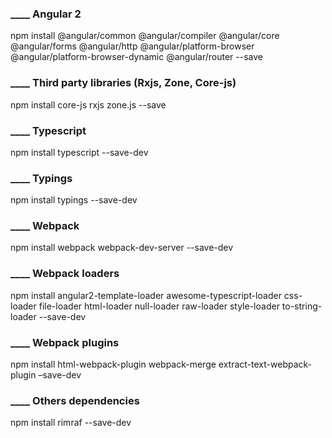 

### ____ Angular 2 ###
npm install @angular/common @angular/compiler @angular/core @angular/forms @angular/http @angular/platform-browser @angular/platform-browser-dynamic @angular/router --save


### ____ Third party libraries (Rxjs, Zone, Core-js) ###
npm install core-js rxjs zone.js --save


### ____ Typescript ###
npm install typescript --save-dev


### ____ Typings ###
npm install typings --save-dev


### ____ Webpack ###
npm install webpack webpack-dev-server --save-dev


### ____ Webpack loaders ###
npm install angular2-template-loader awesome-typescript-loader css-loader file-loader html-loader null-loader raw-loader style-loader to-string-loader --save-dev


### ____ Webpack plugins ###
npm install html-webpack-plugin webpack-merge extract-text-webpack-plugin –save-dev


### ____ Others dependencies ###
npm install rimraf --save-dev